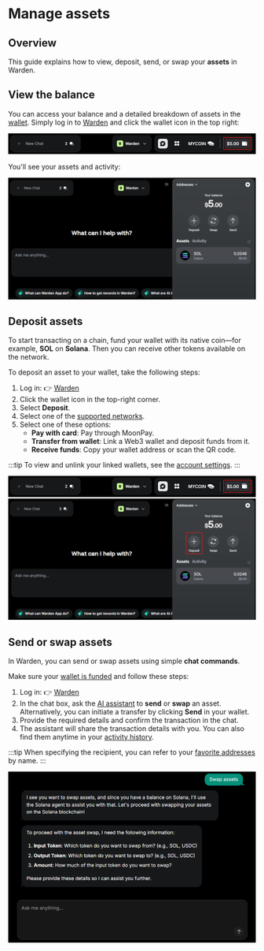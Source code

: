 ﻿---
sidebar_position: 5
---

# Manage assets

## Overview

This guide explains how to view, deposit, send, or swap your **assets** in Warden.

## View the balance

You can access your balance and a detailed breakdown of assets in the [wallet](manage-your-wallet). Simply log in to [Warden](https://app.wardenprotocol.org) and click the wallet icon in the top right:

![Access your wallet in Warden](../../static/img/warden-app/manage-your-wallet-1.png)

You'll see your assets and activity:

![Access your wallet in Warden](../../static/img/warden-app/manage-your-wallet-2.png)

## Deposit assets

To start transacting on a chain, fund your wallet with its native coin—for example, **SOL** on **Solana**. Then you can receive other tokens available on the network.

To deposit an asset to your wallet, take the following steps:

1. Log in: 👉 [Warden](https://app.wardenprotocol.org)
2. Click the wallet icon in the top-right corner.
3. Select **Deposit**.
4. Select one of the [supported networks](introduction#supported-networks).
5. Select one of these options:
   - **Pay with card**: Pay through MoonPay.
   - **Transfer from wallet**: Link a Web3 wallet and deposit funds from it. 
   - **Receive funds**: Copy your wallet address or scan the QR code.

:::tip
To view and unlink your linked wallets, see the [account settings](manage-your-wallet#configure-the-wallet).
:::

![Access your wallet in Warden](../../static/img/warden-app/manage-your-wallet-1.png)
![Deposit assets in Warden](../../static/img/warden-app/manage-assets-1.png)

## Send or swap assets

In Warden, you can send or swap assets using simple **chat commands**.

Make sure your [wallet is funded](#deposit-assets) and follow these steps:

1. Log in: 👉 [Warden](https://app.wardenprotocol.org)
2. In the chat box, ask the [AI assistant](use-the-chat) to **send** or **swap** an asset. Alternatively, you can initiate a transfer by clicking **Send** in your wallet.
4. Provide the required details and confirm the transaction in the chat.
5. The assistant will share the transaction details with you. You can also find them anytime in your [activity history](manage-your-wallet#view-the-balance--activity).

:::tip
When specifying the recipient, you can refer to your [favorite addresses](manage-your-wallet#configure-the-wallet) by name.
:::

![Send assets in Warden](../../static/img/warden-app/manage-assets-3.png)
